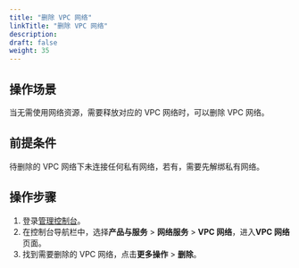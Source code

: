 ```yaml
---
title: "删除 VPC 网络"
linkTitle: "删除 VPC 网络"
description:
draft: false
weight: 35
---
```


## 操作场景

当无需使用网络资源，需要释放对应的 VPC 网络时，可以删除 VPC 网络。

## 前提条件

待删除的 VPC 网络下未连接任何私有网络，若有，需要先解绑私有网络。

## 操作步骤

1. 登录[管理控制台](https://console.shanhe.com/login)。
2. 在控制台导航栏中，选择**产品与服务** > **网络服务** > **VPC 网络**，进入**VPC 网络**页面。
3. 找到需要删除的 VPC 网络，点击**更多操作** > **删除**。


